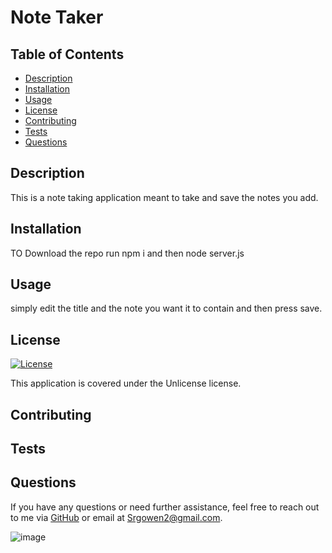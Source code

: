 
# Note Taker


## Table of Contents
- [Description](#description)
- [Installation](#installation)
- [Usage](#usage)
- [License](#license)
- [Contributing](#contributing)
- [Tests](#tests)
- [Questions](#questions)


## Description
This is a note taking application meant to take and save the notes you add. 

## Installation
TO Download the repo run npm i and then node server.js

## Usage
simply edit the title and the note you want it to contain and then press save. 


## License
[![License](https://img.shields.io/badge/License-Unlicense-blue.svg)](https://opensource.org/licenses/Unlicense)

This application is covered under the Unlicense license.


## Contributing


## Tests


## Questions
If you have any questions or need further assistance, feel free to reach out to me via [GitHub](https://github.com/Srgowen) or email at Srgowen2@gmail.com.


![image](https://github.com/Srgowen/note_takerer_express.js/assets/119532973/e2f2423a-5712-445c-b824-ca5590c8577a)
